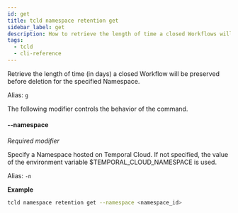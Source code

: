 ```yaml
---
id: get
title: tcld namespace retention get
sidebar_label: get
description: How to retrieve the length of time a closed Workflows will be preserved before deletion for a Namespace in Temporal Cloud using tcld.
tags:
  - tcld
  - cli-reference
---
```


Retrieve the length of time (in days) a closed Workflow will be preserved before deletion for the specified Namespace.

Alias: `g`

The following modifier controls the behavior of the command.

#### --namespace

_Required modifier_

Specify a Namespace hosted on Temporal Cloud.
If not specified, the value of the environment variable $TEMPORAL_CLOUD_NAMESPACE is used.

Alias: `-n`

**Example**

```bash
tcld namespace retention get --namespace <namespace_id>
```
